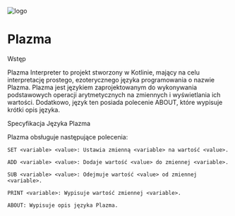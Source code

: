 ![logo](https://github.com/user-attachments/assets/76db008a-ec83-4800-9b97-b7e2c05af320)

# Plazma
Wstęp

Plazma Interpreter to projekt stworzony w Kotlinie, mający na celu interpretację prostego, ezoterycznego języka programowania o nazwie Plazma. Plazma jest językiem zaprojektowanym do wykonywania podstawowych operacji arytmetycznych na zmiennych i wyświetlania ich wartości. Dodatkowo, język ten posiada polecenie ABOUT, które wypisuje krótki opis języka.

Specyfikacja Języka Plazma

Plazma obsługuje następujące polecenia:

```SET <variable> <value>: Ustawia zmienną <variable> na wartość <value>.```

```ADD <variable> <value>: Dodaje wartość <value> do zmiennej <variable>.```

```SUB <variable> <value>: Odejmuje wartość <value> od zmiennej <variable>.```

```PRINT <variable>: Wypisuje wartość zmiennej <variable>.```

`ABOUT: Wypisuje opis języka Plazma.
`
